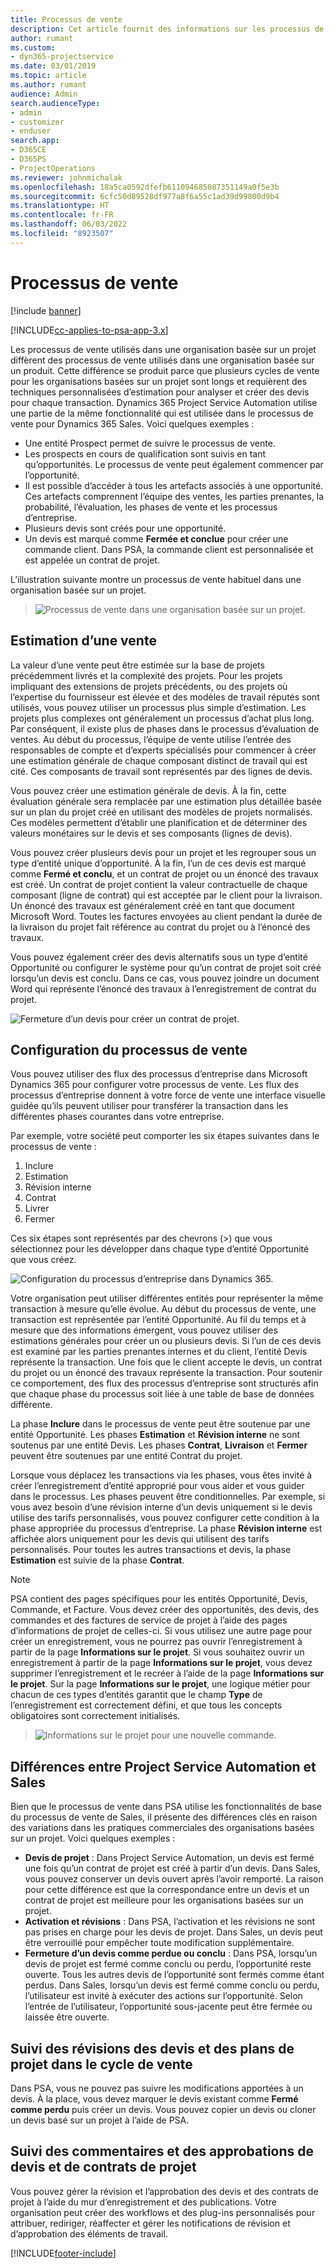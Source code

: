 ```yaml
---
title: Processus de vente
description: Cet article fournit des informations sur les processus de vente de base.
author: rumant
ms.custom:
- dyn365-projectservice
ms.date: 03/01/2019
ms.topic: article
ms.author: rumant
audience: Admin
search.audienceType:
- admin
- customizer
- enduser
search.app:
- D365CE
- D365PS
- ProjectOperations
ms.reviewer: johnmichalak
ms.openlocfilehash: 18a5ca0592dfefb611094685087351149a0f5e3b
ms.sourcegitcommit: 6cfc50d89528df977a8f6a55c1ad39d99800d9b4
ms.translationtype: HT
ms.contentlocale: fr-FR
ms.lasthandoff: 06/03/2022
ms.locfileid: "8923507"
---
```

# <a name="sales-processes"></a>Processus de vente

[!include [banner](../includes/psa-now-project-operations.md)]

[!INCLUDE[cc-applies-to-psa-app-3.x](../includes/cc-applies-to-psa-app-3x.md)]

Les processus de vente utilisés dans une organisation basée sur un projet diffèrent des processus de vente utilisés dans une organisation basée sur un produit. Cette différence se produit parce que plusieurs cycles de vente pour les organisations basées sur un projet sont longs et requièrent des techniques personnalisées d’estimation pour analyser et créer des devis pour chaque transaction. Dynamics 365 Project Service Automation utilise une partie de la même fonctionnalité qui est utilisée dans le processus de vente pour Dynamics 365 Sales. Voici quelques exemples :

- Une entité Prospect permet de suivre le processus de vente.
- Les prospects en cours de qualification sont suivis en tant qu’opportunités. Le processus de vente peut également commencer par l’opportunité.
- Il est possible d’accéder à tous les artefacts associés à une opportunité. Ces artefacts comprennent l’équipe des ventes, les parties prenantes, la probabilité, l’évaluation, les phases de vente et les processus d’entreprise.
- Plusieurs devis sont créés pour une opportunité.
- Un devis est marqué comme **Fermée et conclue** pour créer une commande client. Dans PSA, la commande client est personnalisée et est appelée un contrat de projet.

L’illustration suivante montre un processus de vente habituel dans une organisation basée sur un projet.

> ![Processus de vente dans une organisation basée sur un projet.](media/basic-guide-1.png)

## <a name="estimating-a-sale"></a>Estimation d’une vente
La valeur d’une vente peut être estimée sur la base de projets précédemment livrés et la complexité des projets. Pour les projets impliquant des extensions de projets précédents, ou des projets où l’expertise du fournisseur est élevée et des modèles de travail réputés sont utilisés, vous pouvez utiliser un processus plus simple d’estimation. Les projets plus complexes ont généralement un processus d’achat plus long. Par conséquent, il existe plus de phases dans le processus d’évaluation de ventes. Au début du processus, l’équipe de vente utilise l’entrée des responsables de compte et d’experts spécialisés pour commencer à créer une estimation générale de chaque composant distinct de travail qui est cité. Ces composants de travail sont représentés par des lignes de devis. 

Vous pouvez créer une estimation générale de devis. À la fin, cette évaluation générale sera remplacée par une estimation plus détaillée basée sur un plan du projet créé en utilisant des modèles de projets normalisés. Ces modèles permettent d’établir une planification et de déterminer des valeurs monétaires sur le devis et ses composants (lignes de devis). 

Vous pouvez créer plusieurs devis pour un projet et les regrouper sous un type d’entité unique d’opportunité. À la fin, l’un de ces devis est marqué comme **Fermé et conclu**, et un contrat de projet ou un énoncé des travaux est créé. Un contrat de projet contient la valeur contractuelle de chaque composant (ligne de contrat) qui est acceptée par le client pour la livraison. Un énoncé des travaux est généralement créé en tant que document Microsoft Word. Toutes les factures envoyées au client pendant la durée de la livraison du projet fait référence au contrat du projet ou à l’énoncé des travaux.

Vous pouvez également créer des devis alternatifs sous un type d’entité Opportunité ou configurer le système pour qu’un contrat de projet soit créé lorsqu’un devis est conclu. Dans ce cas, vous pouvez joindre un document Word qui représente l’énoncé des travaux à l’enregistrement de contrat du projet.

![Fermeture d’un devis pour créer un contrat de projet.](media/basic-guide-2.png)

## <a name="configuring-the-sales-process"></a>Configuration du processus de vente
Vous pouvez utiliser des flux des processus d’entreprise dans Microsoft Dynamics 365 pour configurer votre processus de vente. Les flux des processus d’entreprise donnent à votre force de vente une interface visuelle guidée qu’ils peuvent utiliser pour transférer la transaction dans les différentes phases courantes dans votre entreprise.

Par exemple, votre société peut comporter les six étapes suivantes dans le processus de vente :

1. Inclure
2. Estimation
3. Révision interne
4. Contrat
5. Livrer
6. Fermer

Ces six étapes sont représentés par des chevrons (\>) que vous sélectionnez pour les développer dans chaque type d’entité Opportunité que vous créez.

![Configuration du processus d’entreprise dans Dynamics 365.](media/basic-guide-3.png)
 
Votre organisation peut utiliser différentes entités pour représenter la même transaction à mesure qu’elle évolue. Au début du processus de vente, une transaction est représentée par l’entité Opportunité. Au fil du temps et à mesure que des informations émergent, vous pouvez utiliser des estimations générales pour créer un ou plusieurs devis. Si l’un de ces devis est examiné par les parties prenantes internes et du client, l’entité Devis représente la transaction. Une fois que le client accepte le devis, un contrat du projet ou un énoncé des travaux représente la transaction. Pour soutenir ce comportement, des flux des processus d’entreprise sont structurés afin que chaque phase du processus soit liée à une table de base de données différente.

La phase **Inclure** dans le processus de vente peut être soutenue par une entité Opportunité. Les phases **Estimation** et **Révision interne** ne sont soutenus par une entité Devis. Les phases **Contrat**, **Livraison** et **Fermer** peuvent être soutenues par une entité Contrat du projet.

Lorsque vous déplacez les transactions via les phases, vous êtes invité à créer l’enregistrement d’entité approprié pour vous aider et vous guider dans le processus. Les phases peuvent être conditionnelles. Par exemple, si vous avez besoin d’une révision interne d’un devis uniquement si le devis utilise des tarifs personnalisés, vous pouvez configurer cette condition à la phase appropriée du processus d’entreprise. La phase **Révision interne** est affichée alors uniquement pour les devis qui utilisent des tarifs personnalisés. Pour toutes les autres transactions et devis, la phase **Estimation** est suivie de la phase **Contrat**.

> [!NOTE]
> PSA contient des pages spécifiques pour les entités Opportunité, Devis, Commande, et Facture. Vous devez créer des opportunités, des devis, des commandes et des factures de service de projet à l’aide des pages d’informations de projet de celles-ci. Si vous utilisez une autre page pour créer un enregistrement, vous ne pourrez pas ouvrir l’enregistrement à partir de la page **Informations sur le projet**. Si vous souhaitez ouvrir un enregistrement à partir de la page **Informations sur le projet**, vous devez supprimer l’enregistrement et le recréer à l’aide de la page **Informations sur le projet**. Sur la page **Informations sur le projet**, une logique métier pour chacun de ces types d’entités garantit que le champ **Type** de l’enregistrement est correctement défini, et que tous les concepts obligatoires sont correctement initialisés.

> ![Informations sur le projet pour une nouvelle commande.](media/basic-guide-4.png)
 
## <a name="differences-between-project-service-automation-and-sales"></a>Différences entre Project Service Automation et Sales
Bien que le processus de vente dans PSA utilise les fonctionnalités de base du processus de vente de Sales, il présente des différences clés en raison des variations dans les pratiques commerciales des organisations basées sur un projet. Voici quelques exemples :

- **Devis de projet** : Dans Project Service Automation, un devis est fermé une fois qu’un contrat de projet est créé à partir d’un devis. Dans Sales, vous pouvez conserver un devis ouvert après l’avoir remporté. La raison pour cette différence est que la correspondance entre un devis et un contrat de projet est meilleure pour les organisations basées sur un projet. 
- **Activation et révisions** : Dans PSA, l’activation et les révisions ne sont pas prises en charge pour les devis de projet. Dans Sales, un devis peut être verrouillé pour empêcher toute modification supplémentaire.
- **Fermeture d’un devis comme perdue ou conclu** : Dans PSA, lorsqu’un devis de projet est fermé comme conclu ou perdu, l’opportunité reste ouverte. Tous les autres devis de l’opportunité sont fermés comme étant perdus. Dans Sales, lorsqu’un devis est fermé comme conclu ou perdu, l’utilisateur est invité à exécuter des actions sur l’opportunité. Selon l’entrée de l’utilisateur, l’opportunité sous-jacente peut être fermée ou laissée être ouverte.

## <a name="tracking-revisions-to-quotes-and-project-plans-in-the-sales-cycle"></a>Suivi des révisions des devis et des plans de projet dans le cycle de vente
Dans PSA, vous ne pouvez pas suivre les modifications apportées à un devis. À la place, vous devez marquer le devis existant comme **Fermé comme perdu** puis créer un devis. Vous pouvez copier un devis ou cloner un devis basé sur un projet à l’aide de PSA.

## <a name="tracking-comments-and-approvals-of-quotes-and-project-contracts"></a>Suivi des commentaires et des approbations de devis et de contrats de projet
Vous pouvez gérer la révision et l’approbation des devis et des contrats de projet à l’aide du mur d’enregistrement et des publications. Votre organisation peut créer des workflows et des plug-ins personnalisés pour attribuer, rediriger, réaffecter et gérer les notifications de révision et d’approbation des éléments de travail.


[!INCLUDE[footer-include](../includes/footer-banner.md)]
